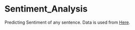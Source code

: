 # Sentiment_Analysis
Predicting Sentiment of any sentence. Data is used from [Here](https://www.kaggle.com/marklvl/sentiment-labelled-sentences-data-set).

